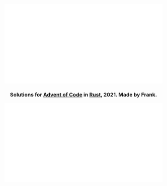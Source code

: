 <div align="center">

<img src="assets/logo.svg" alt=""/>

### Solutions for [Advent of Code](https://adventofcode.com/) in [Rust](https://www.rust-lang.org/), 2021. Made by Frank.


<img src="assets/progress.svg" alt="" />

</div>
